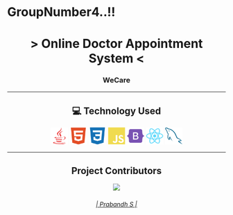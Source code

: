 # GroupNumber4..!!

<h1 align="center"> > Online Doctor Appointment System < </h1>
<h3 align="center"> WeCare </h3>


<hr>
<h2 align="center"> 💻 Technology Used </h2>
<p align="center">
 
<img height="40" src="https://github.com/devicons/devicon/blob/master/icons/java/java-plain.svg">
<img height="40" src="https://github.com/devicons/devicon/blob/master/icons/html5/html5-plain.svg">
<img height="40" src="https://github.com/devicons/devicon/blob/master/icons/css3/css3-plain.svg">
<img height="40" src="https://github.com/devicons/devicon/blob/master/icons/javascript/javascript-plain.svg">
<img height="40" src="https://github.com/devicons/devicon/blob/master/icons/bootstrap/bootstrap-plain.svg">
<img height="40" src="https://github.com/devicons/devicon/blob/master/icons/react/react-original.svg">
<img height="40" src="https://github.com/devicons/devicon/blob/master/icons/mysql/mysql-plain.svg">
</p>
 <hr>
 
<h2 align="center"> Project Contributors </h2>
<div align="center">
 <img src="https://contributors-img.web.app/image?repo=prabandhshinde/OnlineDoctorAppointmentSystem" /></h5>
<div><h6>
<div align="center">
           	  <i class="bx bx-chevron-right"></i> <a href="https://github.com/prabandhshinde">| Prabandh S |</a>
            </div> 
